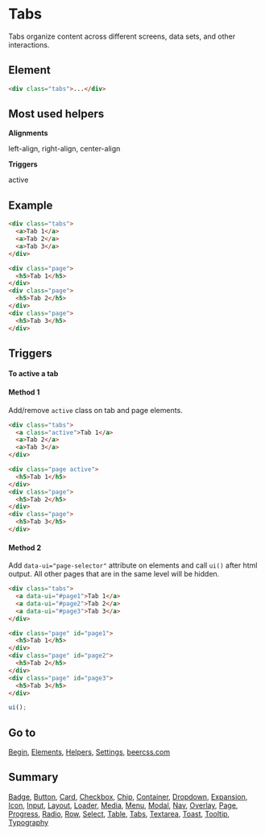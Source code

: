 # Tabs

Tabs organize content across different screens, data sets, and other interactions.

## Element

```html
<div class="tabs">...</div>
```

## Most used helpers

**Alignments**

left-align, right-align, center-align

**Triggers**

active

## Example

```html
<div class="tabs">
  <a>Tab 1</a>
  <a>Tab 2</a>
  <a>Tab 3</a>
</div>

<div class="page">
  <h5>Tab 1</h5>
</div>
<div class="page">
  <h5>Tab 2</h5>
</div>
<div class="page">
  <h5>Tab 3</h5>
</div>
```

## Triggers 

#### To active a tab

#### Method 1

Add/remove `active` class on tab and page elements.

```html
<div class="tabs">
  <a class="active">Tab 1</a>
  <a>Tab 2</a>
  <a>Tab 3</a>
</div>

<div class="page active">
  <h5>Tab 1</h5>
</div>
<div class="page">
  <h5>Tab 2</h5>
</div>
<div class="page">
  <h5>Tab 3</h5>
</div>
```

#### Method 2

Add `data-ui="page-selector"` attribute on elements and call `ui()` after html output. All other pages that are in the same level will be hidden.

```html
<div class="tabs">
  <a data-ui="#page1">Tab 1</a>
  <a data-ui="#page2">Tab 2</a>
  <a data-ui="#page3">Tab 3</a>
</div>

<div class="page" id="page1">
  <h5>Tab 1</h5>
</div>
<div class="page" id="page2">
  <h5>Tab 2</h5>
</div>
<div class="page" id="page3">
  <h5>Tab 3</h5>
</div>
```

```js
ui();
```

## Go to

[Begin](https://github.com/beercss/beercss/blob/main/docs/INDEX.md), [Elements](https://github.com/beercss/beercss/blob/main/docs/ELEMENTS.md), [Helpers](https://github.com/beercss/beercss/blob/main/docs/HELPERS.md), [Settings](https://github.com/beercss/beercss/blob/main/docs/SETTINGS.md), [beercss.com](https://www.beercss.com)

## Summary

[Badge](https://github.com/beercss/beercss/blob/main/docs/BADGE.md), [Button](https://github.com/beercss/beercss/blob/main/docs/BUTTON.md), [Card](https://github.com/beercss/beercss/blob/main/docs/CARD.md), [Checkbox](https://github.com/beercss/beercss/blob/main/docs/CHECKBOX.md), [Chip](https://github.com/beercss/beercss/blob/main/docs/CHIP.md), [Container](https://github.com/beercss/beercss/blob/main/docs/CONTAINER.md), [Dropdown](https://github.com/beercss/beercss/blob/main/docs/DROPDOWN.md), [Expansion](https://github.com/beercss/beercss/blob/main/docs/EXPANSION.md), [Icon](https://github.com/beercss/beercss/blob/main/docs/ICON.md), [Input](https://github.com/beercss/beercss/blob/main/docs/INPUT.md), [Layout](https://github.com/beercss/beercss/blob/main/docs/LAYOUT.md), [Loader](https://github.com/beercss/beercss/blob/main/docs/LOADER.md), [Media](https://github.com/beercss/beercss/blob/main/docs/MEDIA.md), [Menu](https://github.com/beercss/beercss/blob/main/docs/MENU.md), [Modal](https://github.com/beercss/beercss/blob/main/docs/MODAL.md), [Nav](https://github.com/beercss/beercss/blob/main/docs/NAV.md), [Overlay](https://github.com/beercss/beercss/blob/main/docs/OVERLAY.md), [Page](https://github.com/beercss/beercss/blob/main/docs/PAGE.md), [Progress](https://github.com/beercss/beercss/blob/main/docs/PROGRESS.md), [Radio](https://github.com/beercss/beercss/blob/main/docs/RADIO.md), [Row](https://github.com/beercss/beercss/blob/main/docs/ROW.md), [Select](https://github.com/beercss/beercss/blob/main/docs/SELECT.md), [Table](https://github.com/beercss/beercss/blob/main/docs/TABLE.md), [Tabs](https://github.com/beercss/beercss/blob/main/docs/TABS.md), [Textarea](https://github.com/beercss/beercss/blob/main/docs/TEXTAREA.md), [Toast](https://github.com/beercss/beercss/blob/main/docs/TOAST.md), [Tooltip](https://github.com/beercss/beercss/blob/main/docs/TOOLTIP.md), [Typography](https://github.com/beercss/beercss/blob/main/docs/TUPOGRAPHY.md)